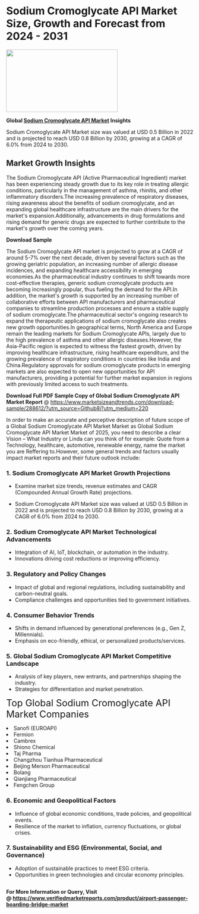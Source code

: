 <H1>Sodium Cromoglycate API Market Size, Growth and Forecast from 2024 - 2031</H1><img class="aligncenter size-medium wp-image-584254" src="https://thirdeyenews.in/wp-content/uploads/2024/09/Global-Market-Research-300x168.jpeg" alt="" width="300" height="168" /><p><strong>Global&nbsp;<a href="https://www.marketsizeandtrends.com/download-sample/288612/?utm_source=Github8j?utm_medium=220">Sodium Cromoglycate API Market</a> Insights</strong></p><p>Sodium Cromoglycate API Market size was valued at USD 0.5 Billion in 2022 and is projected to reach USD 0.8 Billion by 2030, growing at a CAGR of 6.0% from 2024 to 2030.</p><p><h2>Market Growth Insights</h2> <p>The Sodium Cromoglycate API (Active Pharmaceutical Ingredient) market has been experiencing steady growth due to its key role in treating allergic conditions, particularly in the management of asthma, rhinitis, and other inflammatory disorders.The increasing prevalence of respiratory diseases, rising awareness about the benefits of sodium cromoglycate, and an expanding global healthcare infrastructure are the main drivers for the market's expansion.Additionally, advancements in drug formulations and rising demand for generic drugs are expected to further contribute to the market's growth over the coming years.</p> <p><strong>Download Sample</strong></p> <p>The Sodium Cromoglycate API market is projected to grow at a CAGR of around 5-7% over the next decade, driven by several factors such as the growing geriatric population, an increasing number of allergic disease incidences, and expanding healthcare accessibility in emerging economies.As the pharmaceutical industry continues to shift towards more cost-effective therapies, generic sodium cromoglycate products are becoming increasingly popular, thus fueling the demand for the API.In addition, the market's growth is supported by an increasing number of collaborative efforts between API manufacturers and pharmaceutical companies to streamline production processes and ensure a stable supply of sodium cromoglycate.The pharmaceutical sector's ongoing research to expand the therapeutic applications of sodium cromoglycate also creates new growth opportunities.In geographical terms, North America and Europe remain the leading markets for Sodium Cromoglycate APIs, largely due to the high prevalence of asthma and other allergic diseases.However, the Asia-Pacific region is expected to witness the fastest growth, driven by improving healthcare infrastructure, rising healthcare expenditure, and the growing prevalence of respiratory conditions in countries like India and China.Regulatory approvals for sodium cromoglycate products in emerging markets are also expected to open new opportunities for API manufacturers, providing a potential for further market expansion in regions with previously limited access to such treatments.</p> <p><span class=""><strong>Download Full PDF Sample Copy of Global Sodium Cromoglycate API Market Report</strong> @ <a href="https://www.marketsizeandtrends.com/download-sample/288612/?utm_source=Github8j?utm_medium=220" target="_blank">https://www.marketsizeandtrends.com/download-sample/288612/?utm_source=Github8j?utm_medium=220</a></span></p><p>In order to make an accurate and perceptive description of future scope of a Global&nbsp;Sodium Cromoglycate API Market Market as Global&nbsp;Sodium Cromoglycate API Market Market of 2025, you need to describe a clear Vision &ndash; What Industry or Linda can you think of for example: Quote from a Technology, healthcare, automotive, renewable energy, name the market you are Reffering to.However, some general trends and factors usually impact market reports and their future outlook include:</p><h3>1.&nbsp;<strong>Sodium Cromoglycate API Market Growth Projections</strong></h3><ul><li>Examine market size trends, revenue estimates and CAGR (Compounded Annual Growth Rate) projections.</li><li><p>Sodium Cromoglycate API Market size was valued at USD 0.5 Billion in 2022 and is projected to reach USD 0.8 Billion by 2030, growing at a CAGR of 6.0% from 2024 to 2030.</p></li></ul><h3>2.&nbsp;<strong>Sodium Cromoglycate API Market Technological Advancements</strong></h3><ul><li>Integration of AI, IoT, blockchain, or automation in the industry.</li><li>Innovations driving cost reductions or improving efficiency.</li></ul><h3>3.&nbsp;<strong>Regulatory and Policy Changes</strong></h3><ul><li>Impact of global and regional regulations, including sustainability and carbon-neutral goals.</li><li>Compliance challenges and opportunities tied to government initiatives.</li></ul><h3>4.&nbsp;<strong>Consumer Behavior Trends</strong></h3><ul><li>Shifts in demand influenced by generational preferences (e.g., Gen Z, Millennials).</li><li>Emphasis on eco-friendly, ethical, or personalized products/services.</li></ul><h3>5.&nbsp;<strong>Global Sodium Cromoglycate API Market Competitive Landscape</strong></h3><ul><li>Analysis of key players, new entrants, and partnerships shaping the industry.</li><li>Strategies for differentiation and market penetration.</li></ul><p data-pm-slice="1 1 []"><span style="color: inherit; font-family: inherit; font-size: 25px;">Top Global Sodium Cromoglycate API Market Companies</span></p><div class="" data-test-id=""><p><li>Sanofi (EUROAPI)</li><li> Fermion</li><li> Cambrex</li><li> Shiono Chemical</li><li> Taj Pharma</li><li> Changzhou Tianhua Pharmaceutical</li><li> Beijing Merson Pharmaceutical</li><li> Bolang</li><li> Qianjiang Pharmaceutical</li><li> Fengchen Group</li></p></div><h3>6.&nbsp;<strong>Economic and Geopolitical Factors</strong></h3><ul><li>Influence of global economic conditions, trade policies, and geopolitical events.</li><li>Resilience of the market to inflation, currency fluctuations, or global crises.</li></ul><h3>7.&nbsp;<strong>Sustainability and ESG (Environmental, Social, and Governance)</strong></h3><ul><li>Adoption of sustainable practices to meet ESG criteria.</li><li>Opportunities in green technologies and circular economy principles.</li></ul><h2><strong style="font-size: 14px;">For More Information or Query, Visit @&nbsp;</strong><a style="background-color: #ffffff; font-size: 14px;" href="https://www.marketsizeandtrends.com/report/sodium-cromoglycate-api-market/" target="_blank">https://www.verifiedmarketreports.com/product/airport-passenger-boarding-bridge-market</a></h2>
